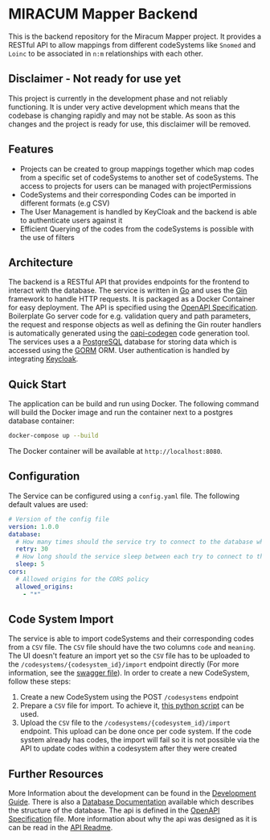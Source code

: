 # MIRACUM Mapper Backend

This is the backend repository for the Miracum Mapper project. It provides a RESTful API to allow mappings from different codeSystems like `Snomed` and `Loinc` to be associated in `n:m` relationships with each other.

## Disclaimer - Not ready for use yet

This project is currently in the development phase and not reliably functioning. It is under very active development which means that the codebase is changing rapidly and may not be stable. As soon as this changes and the project is ready for use, this disclaimer will be removed.

## Features

- Projects can be created to group mappings together which map codes from a specific set of codeSystems to another set of codeSystems. The access to projects for users can be managed with projectPermissions
- CodeSystems and their corresponding Codes can be imported in different formats (e.g CSV)
- The User Management is handled by KeyCloak and the backend is able to authenticate users against it
- Efficient Querying of the codes from the codeSystems is possible with the use of filters

## Architecture

The backend is a RESTful API that provides endpoints for the frontend to interact with the database. The service is written in [Go](https://go.dev) and uses the [Gin](https://gin-gonic.com) framework to handle HTTP requests. It is packaged as a Docker Container for easy deployment. The API is specified using the [OpenAPI Specification](https://swagger.io/resources/open-api/). Boilerplate Go server code for e.g. validation query and path parameters, the request and response objects as well as defining the Gin router handlers is automatically generated using the [oapi-codegen](https://github.com/oapi-codegen/oapi-codegen) code generation tool. The services uses a a [PostgreSQL](https://www.postgresql.org) database for storing data which is accessed using the [GORM](https://gorm.io) ORM. User authentication is handled by integrating [Keycloak](https://www.keycloak.org).

## Quick Start

The application can be build and run using Docker. The following command will build the Docker image and run the container next to a postgres database container:

```bash
docker-compose up --build
```

The Docker container will be available at `http://localhost:8080`.

## Configuration

The Service can be configured using a `config.yaml` file. The following default values are used:

```yaml
# Version of the config file
version: 1.0.0
database:
  # How many times should the service try to connect to the database when starting
  retry: 30
  # How long should the service sleep between each try to connect to the database
  sleep: 5
cors:
  # Allowed origins for the CORS policy
  allowed_origins:
    - "*"
```

## Code System Import

The service is able to import codeSystems and their corresponding codes from a `CSV` file. The `CSV` file should have the two columns `code` and `meaning`. The UI doesn't feature an import yet so the `CSV` file has to be uploaded to the `/codesystems/{codesystem_id}/import` endpoint directly (For more information, see the [swagger file](api/openapi.yaml)). In order to create a new CodeSystem, follow these steps:

1. Create a new CodeSystem using the POST `/codesystems` endpoint
2. Prepare a `CSV` file for import. To achieve it, [this python script](tools/codesystem-import/parser/README.md) can be used.
3. Upload the `CSV` file to the `/codesystems/{codesystem_id}/import` endpoint. This upload can be done once per code system. If the code system already has codes, the import will fail so it is not possible via the API to update codes within a codesystem after they were created

## Further Resources

More Information about the development can be found in the [Development Guide](./docs/development.md). There is also a [Database Documentation](./docs/database.md) available which describes the structure of the database. The api is defined in the [OpenAPI Specification](./api/openapi.yaml) file. More information about why the api was designed as it is can be read in the [API Readme](./api/README.md).
